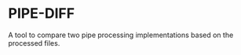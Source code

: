 PIPE-DIFF
==========

A tool to compare two pipe processing implementations based on the processed files. 

